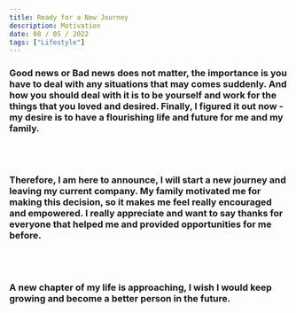 ```yaml
---
title: Ready for a New Journey
description: Motivation
date: 08 / 05 / 2022
tags: ["Lifestyle"]
---
```


<h3>Good news or Bad news does not matter, the importance is you have to deal with any situations that may comes suddenly. And how you should deal with it is to be yourself and work for the things that you loved and desired. Finally, I figured it out now - my desire is to have a flourishing life and future for me and my family.</h3>
<br/>
<br/>
<h3>Therefore, I am here to announce, I will start a new journey and leaving my current company. My family motivated me for making this decision, so it makes me feel really encouraged and empowered. I really appreciate and want to say thanks for everyone that helped me and provided opportunities for me before.</h3>
<br/>
<br/>
<h3>A new chapter of my life is approaching, I wish I would keep growing and become a better person in the future.</h3>
<br/>
<br/>